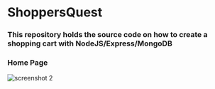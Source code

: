 # ShoppersQuest

### This repository holds the source code on how to create a shopping cart with NodeJS/Express/MongoDB

### Home Page
![screenshot 2](https://cloud.githubusercontent.com/assets/23045744/22209687/6fba1968-e1ad-11e6-9587-0a82fc12d437.png)

